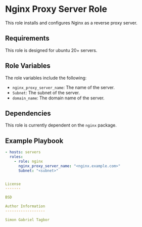 Nginx Proxy Server Role
=========

This role installs and configures Nginx as a reverse proxy server.

Requirements
------------

This role is designed for ubuntu 20+ servers.

Role Variables
--------------

The role variables include the following: 

- `nginx_proxy_server_name`: The name of the server.
- `Subnet`: The subnet of the server.
- `domain_name`: The domain name of the server.

Dependencies
------------

This role is currently dependent on the `nginx` package.

Example Playbook
----------------
  
```yaml
- hosts: servers
  roles:
    - role: nginx
      nginx_proxy_server_name: "<nginx.example.com>"
      Subnet: "<subnet>"


License
-------

BSD

Author Information
------------------

Simon Gabriel Tagbor